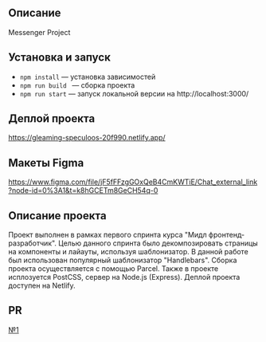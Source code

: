 ## Описание
Messenger Project
## Установка и запуск

- `npm install` — установка зависимостей
- `npm run build ` — сборка проекта
- `npm run start` — запуск локальной версии на http://localhost:3000/

## Деплой проекта

https://gleaming-speculoos-20f990.netlify.app/

## Макеты Figma

https://www.figma.com/file/jF5fFFzgGOxQeB4CmKWTiE/Chat_external_link?node-id=0%3A1&t=k8hGCETm8GeCH54q-0

## Описание проекта

Проект выполнен в рамках первого спринта курса "Мидл фронтенд-разработчик". Целью данного спринта было декомпозировать страницы на компоненты и лайауты, используя шаблонизатор. 
В данной работе был использован популярный шаблонизатор "Handlebars". Сборка проекта осуществляется с помощью Parcel. 
Также в проекте исплозуется PostCSS, сервер на Node.js (Express). Деплой проекта доступен на Netlify.

## PR
[№1](https://github.com/MaryWebDev/middle.messenger.praktikum.yandex/pull/5)
